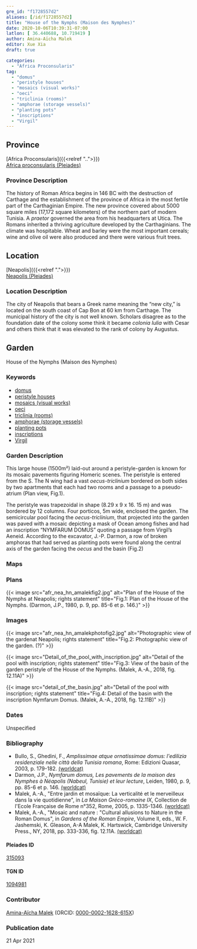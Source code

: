 ```yaml
---
gre_id: "f1728557d2"
aliases: [/id/f1728557d2]
title: "House of the Nymphs (Maison des Nymphes)"
date: 2020-10-06T10:39:31-07:00
latlon: [ 36.440688, 10.719419 ]
author: Amina-Aïcha Malek
editor: Xue Xia
draft: true

categories:
  - "Africa Proconsularis"
tag:
  - "domus"
  - "peristyle houses"
  - "mosaics (visual works)"
  - "oeci"
  - "triclinia (rooms)"
  - "amphorae (storage vessels)"
  - "planting pots"
  - "inscriptions"
  - "Virgil"
---
```


## Province
[Africa Proconsularis]({{<relref "..">}}) \
[Africa proconsularis (Pleiades)](https://pleiades.stoa.org/places/991341)

### Province Description
The history of Roman Africa begins in 146 BC with the destruction of Carthage and the establishment of the province of Africa in the most fertile part of the Carthaginian Empire. The new province covered about 5000 square miles (17,172 square kilometers) of the northern part of modern Tunisia. A *praetor* governed the area from his headquarters at Utica. The Romans inherited a thriving agriculture developed by the Carthaginians. The climate was hospitable. Wheat and barley were the most important cereals; wine and olive oil were also produced and there were various fruit trees.

## Location

[Neapolis]({{<relref ".">}}) \
[Neapolis (Pleiades)](https://pleiades.stoa.org/places/315093)

### Location Description

The city of Neapolis that bears a Greek name meaning the “new city,” is located on the south coast of Cap Bon at 60 km from Carthage. The municipal history of the city is not well known. Scholars disagree as to the foundation date of the colony some think it became *colonia Iulia* with Cesar and others think that it was elevated to the rank of colony by Augustus.


<!-- LEAVE THIS BLANK FOR NOW -->

<!--## Sublocation-->

<!--
[AREA WITHIN LOCATION, LIKE “PALATINE HILL”](GEOREFERENCE LINK)
A sublocation is any area larger than an individual garden, but located within a location. I would always try to include a link to a controlled vocabulary here if possible. This ID may well be different from the Garden ID, e.g., Pompeii versus a Garden in one of the houses which has its own Pleiades ID.
-->

<!--### Sublocation Description-->

<!-- DESCRIPTION -->

## Garden
House of the Nymphs (Maison des Nymphes)

### Keywords
- [domus](http://vocab.getty.edu/page/aat/300005506)
- [peristyle houses](http://vocab.getty.edu/page/aat/300005452)
- [mosaics (visual works)](http://vocab.getty.edu/page/aat/300015342)
- [oeci](http://vocab.getty.edu/page/aat/300080791)
- [triclinia (rooms)](http://vocab.getty.edu/page/aat/300004359)
- [amphorae (storage vessels)](http://vocab.getty.edu/page/aat/300148696)
- [planting pots](#)
- [inscriptions](http://vocab.getty.edu/page/aat/300028702)
- [Virgil](#)

### Garden Description
 This large house (1500m²) laid-out around a peristyle-garden is known for its mosaic pavements figuring Homeric scenes. The peristyle is entered from the S. The N wing had a vast *oecus-triclinium* bordered on both sides by two apartments that each had two rooms and a passage to a pseudo-atrium (Plan view, Fig.1).

 The peristyle was trapezoidal in shape (8.29 x 9 x 16. 15 m) and was bordered by 12 columns. Four porticos, 5m wide, enclosed the garden. The semicircular pool facing the *oecus-triclinium*, that projected into the garden was paved with a mosaic depicting a mask of Ocean among fishes and had an inscription “NYMFARUM DOMUS” quoting a passage from Virgil’s Aeneid. According to the excavator, J.-P. Darmon, a row of broken amphoras that had served as planting pots were found along the central axis of the garden facing the *oecus* and the basin (Fig.2)


### Maps

<!--
{{< image src="FILENAME" alt="ALT_TEXT" title="CAPTION" >}}
-->

### Plans
{{< image src="afr_nea_hn_amalekfig2.jpg" alt="Plan of the House of the Nymphs at Neapolis; rights statement" title="Fig.1: Plan of the House of the Nymphs. (Darmon, J.P., 1980, p. 9, pp. 85-6 et p. 146.)" >}}

<!--
{{< image src="FILENAME" alt="ALT_TEXT" title="CAPTION" >}}
-->

### Images

{{< image src="afr_nea_hn_amalekphotofig2.jpg" alt="Photographic view of the gardenat Neapolis; rights statement" title="Fig.2: Photographic view of the garden. (?)" >}}

{{< image src="Detail_of_the_pool_with_inscription.jpg" alt="Detail of the pool with inscription; rights statement" title="Fig.3: View of the basin of the garden peristyle of the House of the Nymphs. (Malek, A.-A., 2018, fig. 12.11A)" >}}

{{< image src="detail_of_the_basin.jpg" alt="Detail of the pool with inscription; rights statement" title="Fig.4: Detail of the basin with the inscription Nymfarum Domus. (Malek, A.-A., 2018, fig. 12.11B)" >}}

### Dates
Unspecified

### Bibliography
* Bullo, S., Ghedini, F., *Amplissimae atque ornatissimae domus: l'edilizia residenziale nelle città della Tunisia romana*, Rome: Edizioni Quasar, 2003, p. 179-182. [(worldcat)](http://www.worldcat.org/oclc/989088620)
* Darmon, J.P., *Nymfarum domus, Les pavements de la maison des Nymphes à Néapolis (Nabeul, Tunisie) et leur lecture*, Leiden, 1980, p. 9, pp. 85-6 et p. 146. [(worldcat)](http://www.worldcat.org/oclc/797872994)
* Malek, A.-A., "Entre jardin et mosaïque: La verticalité et le merveilleux dans la vie quotidienne", in *La Maison Gréco-romaine IX*, Collection de l'Ecole Française de Rome n°352, Rome, 2005, p. 1335-1346. [(worldcat)](http://www.worldcat.org/oclc/109642973)
* Malek, A.-A., "Mosaic and nature : "Cultural allusions to Nature in the Roman Domus", in *Gardens of the Roman Empire*, Volume II, eds., W. F. Jashemski, K. Gleason, A-A Malek, K. Hartswick, Cambridge University Press., NY, 2018, pp. 333-336, fig. 12.11A. [(worldcat)](http://www.worldcat.org/oclc/1021392532)



<!--#### Periodo ID-->

<!-- [PERIODO_ID](https://pleiades.stoa.org/places/PLEIADES_ID) -->

#### Pleiades ID

[315093](https://pleiades.stoa.org/places/315093)

#### TGN ID
[1094981](http://vocab.getty.edu/page/tgn/1094981)

### Contributor
[Amina-Aïcha Malek](link) (ORCID: [0000-0002-1628-615X](https://orcid.org/0000-0002-1628-615X))

### Publication date

21 Apr 2021

<!--### Related articles-->

<!-- Links to other related articles. Leave blank for now -->
